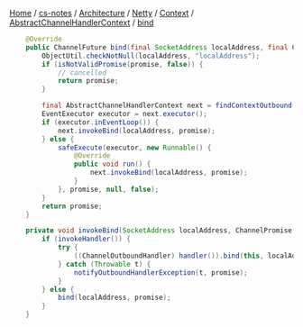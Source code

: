 [Home](https://mengxianbin.github.io) /
[cs-notes](https://mengxianbin.github.io/cs-notes/site) /
[Architecture](https://mengxianbin.github.io/cs-notes/site/Architecture) /
[Netty](https://mengxianbin.github.io/cs-notes/site/Architecture/Netty) /
[Context](https://mengxianbin.github.io/cs-notes/site/Architecture/Netty/Context) /
[AbstractChannelHandlerContext](https://mengxianbin.github.io/cs-notes/site/Architecture/Netty/Context/AbstractChannelHandlerContext) /
[bind](https://mengxianbin.github.io/cs-notes/site/Architecture/Netty/Context/AbstractChannelHandlerContext/bind)

```java
    @Override
    public ChannelFuture bind(final SocketAddress localAddress, final ChannelPromise promise) {
        ObjectUtil.checkNotNull(localAddress, "localAddress");
        if (isNotValidPromise(promise, false)) {
            // cancelled
            return promise;
        }

        final AbstractChannelHandlerContext next = findContextOutbound(MASK_BIND);
        EventExecutor executor = next.executor();
        if (executor.inEventLoop()) {
            next.invokeBind(localAddress, promise);
        } else {
            safeExecute(executor, new Runnable() {
                @Override
                public void run() {
                    next.invokeBind(localAddress, promise);
                }
            }, promise, null, false);
        }
        return promise;
    }
```

```java
    private void invokeBind(SocketAddress localAddress, ChannelPromise promise) {
        if (invokeHandler()) {
            try {
                ((ChannelOutboundHandler) handler()).bind(this, localAddress, promise);
            } catch (Throwable t) {
                notifyOutboundHandlerException(t, promise);
            }
        } else {
            bind(localAddress, promise);
        }
    }
```

